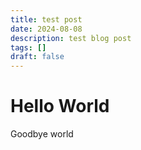 ```yaml
---
title: test post
date: 2024-08-08
description: test blog post
tags: []
draft: false
---
```


# Hello World

Goodbye world
